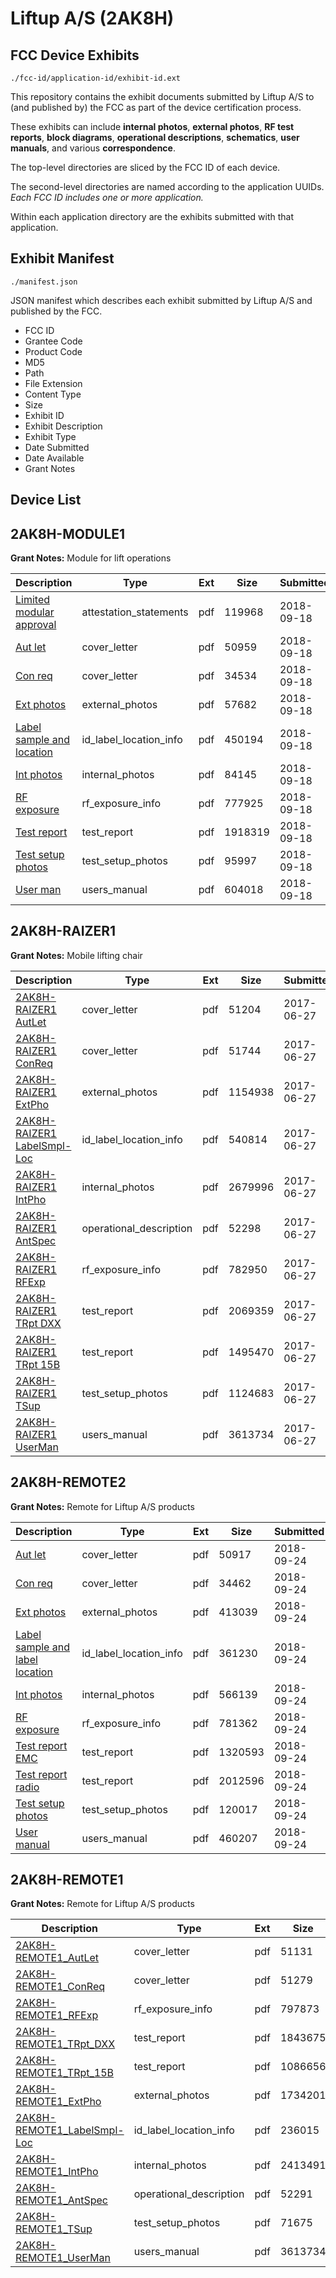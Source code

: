 # Liftup A/S (2AK8H)
## FCC Device Exhibits

```
./fcc-id/application-id/exhibit-id.ext
```

This repository contains the exhibit documents submitted by Liftup A/S to (and published by) the FCC as part of the device certification process.

These exhibits can include **internal photos**, **external photos**, **RF test reports**, **block diagrams**, **operational descriptions**, **schematics**, **user manuals**, and various **correspondence**.

The top-level directories are sliced by the FCC ID of each device.

The second-level directories are named according to the application UUIDs. *Each FCC ID includes one or more application.*

Within each application directory are the exhibits submitted with that application. 

## Exhibit Manifest

```
./manifest.json
```

JSON manifest which describes each exhibit submitted by Liftup A/S and published by the FCC.

- FCC ID
- Grantee Code
- Product Code
- MD5
- Path
- File Extension
- Content Type
- Size
- Exhibit ID
- Exhibit Description
- Exhibit Type
- Date Submitted
- Date Available
- Grant Notes

## Device List
## 2AK8H-MODULE1
**Grant Notes:** Module for lift operations

| Description | Type | Ext | Size | Submitted | Available |
| ----------- | ---- | --- | ---- | --------- | --------- |
| [Limited modular approval](2AK8H-MODULE1/e39d1bf31d8cc00998718ddba6f80174/4009340.pdf) | attestation_statements | pdf | 119968 | 2018-09-18 | 2018-09-18 |
| [Aut let](2AK8H-MODULE1/e39d1bf31d8cc00998718ddba6f80174/4009325.pdf) | cover_letter | pdf | 50959 | 2018-09-18 | 2018-09-18 |
| [Con req](2AK8H-MODULE1/e39d1bf31d8cc00998718ddba6f80174/4009326.pdf) | cover_letter | pdf | 34534 | 2018-09-18 | 2018-09-18 |
| [Ext photos](2AK8H-MODULE1/e39d1bf31d8cc00998718ddba6f80174/4009328.pdf) | external_photos | pdf | 57682 | 2018-09-18 | 2018-09-18 |
| [Label sample and location](2AK8H-MODULE1/e39d1bf31d8cc00998718ddba6f80174/4009327.pdf) | id_label_location_info | pdf | 450194 | 2018-09-18 | 2018-09-18 |
| [Int photos](2AK8H-MODULE1/e39d1bf31d8cc00998718ddba6f80174/4009329.pdf) | internal_photos | pdf | 84145 | 2018-09-18 | 2018-09-18 |
| [RF exposure](2AK8H-MODULE1/e39d1bf31d8cc00998718ddba6f80174/4009338.pdf) | rf_exposure_info | pdf | 777925 | 2018-09-18 | 2018-09-18 |
| [Test report](2AK8H-MODULE1/e39d1bf31d8cc00998718ddba6f80174/4009334.pdf) | test_report | pdf | 1918319 | 2018-09-18 | 2018-09-18 |
| [Test setup photos](2AK8H-MODULE1/e39d1bf31d8cc00998718ddba6f80174/4009330.pdf) | test_setup_photos | pdf | 95997 | 2018-09-18 | 2018-09-18 |
| [User man](2AK8H-MODULE1/e39d1bf31d8cc00998718ddba6f80174/4009335.pdf) | users_manual | pdf | 604018 | 2018-09-18 | 2018-09-18 |
## 2AK8H-RAIZER1
**Grant Notes:** Mobile lifting chair

| Description | Type | Ext | Size | Submitted | Available |
| ----------- | ---- | --- | ---- | --------- | --------- |
| [2AK8H-RAIZER1 AutLet](2AK8H-RAIZER1/3ef53ece3ce6b63859f52608d16b3c4f/3440749.pdf) | cover_letter | pdf | 51204 | 2017-06-27 | 2017-06-27 |
| [2AK8H-RAIZER1 ConReq](2AK8H-RAIZER1/3ef53ece3ce6b63859f52608d16b3c4f/3440750.pdf) | cover_letter | pdf | 51744 | 2017-06-27 | 2017-06-27 |
| [2AK8H-RAIZER1 ExtPho](2AK8H-RAIZER1/3ef53ece3ce6b63859f52608d16b3c4f/3440752.pdf) | external_photos | pdf | 1154938 | 2017-06-27 | 2017-06-27 |
| [2AK8H-RAIZER1 LabelSmpl-Loc](2AK8H-RAIZER1/3ef53ece3ce6b63859f52608d16b3c4f/3440751.pdf) | id_label_location_info | pdf | 540814 | 2017-06-27 | 2017-06-27 |
| [2AK8H-RAIZER1 IntPho](2AK8H-RAIZER1/3ef53ece3ce6b63859f52608d16b3c4f/3440753.pdf) | internal_photos | pdf | 2679996 | 2017-06-27 | 2017-06-27 |
| [2AK8H-RAIZER1 AntSpec](2AK8H-RAIZER1/3ef53ece3ce6b63859f52608d16b3c4f/3440762.pdf) | operational_description | pdf | 52298 | 2017-06-27 | 2017-06-27 |
| [2AK8H-RAIZER1 RFExp](2AK8H-RAIZER1/3ef53ece3ce6b63859f52608d16b3c4f/3440763.pdf) | rf_exposure_info | pdf | 782950 | 2017-06-27 | 2017-06-27 |
| [2AK8H-RAIZER1 TRpt DXX](2AK8H-RAIZER1/3ef53ece3ce6b63859f52608d16b3c4f/3440758.pdf) | test_report | pdf | 2069359 | 2017-06-27 | 2017-06-27 |
| [2AK8H-RAIZER1 TRpt 15B](2AK8H-RAIZER1/3ef53ece3ce6b63859f52608d16b3c4f/3440759.pdf) | test_report | pdf | 1495470 | 2017-06-27 | 2017-06-27 |
| [2AK8H-RAIZER1 TSup](2AK8H-RAIZER1/3ef53ece3ce6b63859f52608d16b3c4f/3440754.pdf) | test_setup_photos | pdf | 1124683 | 2017-06-27 | 2017-06-27 |
| [2AK8H-RAIZER1 UserMan](2AK8H-RAIZER1/3ef53ece3ce6b63859f52608d16b3c4f/3439596.pdf) | users_manual | pdf | 3613734 | 2017-06-27 | 2017-06-27 |
## 2AK8H-REMOTE2
**Grant Notes:** Remote for Liftup A/S products

| Description | Type | Ext | Size | Submitted | Available |
| ----------- | ---- | --- | ---- | --------- | --------- |
| [Aut let](2AK8H-REMOTE2/bd09d9f6b5671670a86baeda2e262067/4016222.pdf) | cover_letter | pdf | 50917 | 2018-09-24 | 2018-09-24 |
| [Con req](2AK8H-REMOTE2/bd09d9f6b5671670a86baeda2e262067/4016223.pdf) | cover_letter | pdf | 34462 | 2018-09-24 | 2018-09-24 |
| [Ext photos](2AK8H-REMOTE2/bd09d9f6b5671670a86baeda2e262067/4016225.pdf) | external_photos | pdf | 413039 | 2018-09-24 | 2018-09-24 |
| [Label sample and label location](2AK8H-REMOTE2/bd09d9f6b5671670a86baeda2e262067/4016224.pdf) | id_label_location_info | pdf | 361230 | 2018-09-24 | 2018-09-24 |
| [Int photos](2AK8H-REMOTE2/bd09d9f6b5671670a86baeda2e262067/4016226.pdf) | internal_photos | pdf | 566139 | 2018-09-24 | 2018-09-24 |
| [RF exposure](2AK8H-REMOTE2/bd09d9f6b5671670a86baeda2e262067/4016236.pdf) | rf_exposure_info | pdf | 781362 | 2018-09-24 | 2018-09-24 |
| [Test report EMC](2AK8H-REMOTE2/bd09d9f6b5671670a86baeda2e262067/4016231.pdf) | test_report | pdf | 1320593 | 2018-09-24 | 2018-09-24 |
| [Test report radio](2AK8H-REMOTE2/bd09d9f6b5671670a86baeda2e262067/4016232.pdf) | test_report | pdf | 2012596 | 2018-09-24 | 2018-09-24 |
| [Test setup photos](2AK8H-REMOTE2/bd09d9f6b5671670a86baeda2e262067/4016227.pdf) | test_setup_photos | pdf | 120017 | 2018-09-24 | 2018-09-24 |
| [User manual](2AK8H-REMOTE2/bd09d9f6b5671670a86baeda2e262067/4016233.pdf) | users_manual | pdf | 460207 | 2018-09-24 | 2018-09-24 |
## 2AK8H-REMOTE1
**Grant Notes:** Remote for Liftup A/S products

| Description | Type | Ext | Size | Submitted | Available |
| ----------- | ---- | --- | ---- | --------- | --------- |
| [2AK8H-REMOTE1_AutLet](2AK8H-REMOTE1/e59e3c21343511a90b60b8e531995f93/3439585.pdf) | cover_letter | pdf | 51131 | 2017-06-26 | 2017-06-26 |
| [2AK8H-REMOTE1_ConReq](2AK8H-REMOTE1/e59e3c21343511a90b60b8e531995f93/3439586.pdf) | cover_letter | pdf | 51279 | 2017-06-26 | 2017-06-26 |
| [2AK8H-REMOTE1_RFExp](2AK8H-REMOTE1/e59e3c21343511a90b60b8e531995f93/3439598.pdf) | rf_exposure_info | pdf | 797873 | 2017-06-26 | 2017-06-26 |
| [2AK8H-REMOTE1_TRpt_DXX](2AK8H-REMOTE1/e59e3c21343511a90b60b8e531995f93/3439594.pdf) | test_report | pdf | 1843675 | 2017-06-26 | 2017-06-26 |
| [2AK8H-REMOTE1_TRpt_15B](2AK8H-REMOTE1/e59e3c21343511a90b60b8e531995f93/3439595.pdf) | test_report | pdf | 1086656 | 2017-06-26 | 2017-06-26 |
| [2AK8H-REMOTE1_ExtPho](2AK8H-REMOTE1/e59e3c21343511a90b60b8e531995f93/3439588.pdf) | external_photos | pdf | 1734201 | 2017-06-26 | 2017-06-26 |
| [2AK8H-REMOTE1_LabelSmpl-Loc](2AK8H-REMOTE1/e59e3c21343511a90b60b8e531995f93/3439587.pdf) | id_label_location_info | pdf | 236015 | 2017-06-26 | 2017-06-26 |
| [2AK8H-REMOTE1_IntPho](2AK8H-REMOTE1/e59e3c21343511a90b60b8e531995f93/3439589.pdf) | internal_photos | pdf | 2413491 | 2017-06-26 | 2017-06-26 |
| [2AK8H-REMOTE1_AntSpec](2AK8H-REMOTE1/e59e3c21343511a90b60b8e531995f93/3439597.pdf) | operational_description | pdf | 52291 | 2017-06-26 | 2017-06-26 |
| [2AK8H-REMOTE1_TSup](2AK8H-REMOTE1/e59e3c21343511a90b60b8e531995f93/3439590.pdf) | test_setup_photos | pdf | 71675 | 2017-06-26 | 2017-06-26 |
| [2AK8H-REMOTE1_UserMan](2AK8H-REMOTE1/e59e3c21343511a90b60b8e531995f93/3439596.pdf) | users_manual | pdf | 3613734 | 2017-06-26 | 2017-06-26 |
